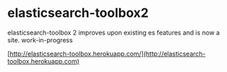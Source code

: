 # elasticsearch-toolbox2
elasticsearch-toolbox 2 improves upon existing es features and is now a site. work-in-progress

[http://elasticsearch-toolbox.herokuapp.com/](http://elasticsearch-toolbox.herokuapp.com)
